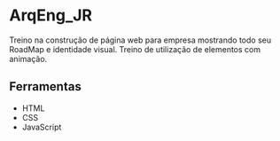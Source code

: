 # ArqEng_JR

 Treino na construção de página web para empresa mostrando todo seu RoadMap e identidade visual. Treino de utilização de elementos com animação. 

## Ferramentas
* HTML
* CSS 
* JavaScript
